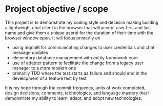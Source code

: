 # Project objective / scope
This project is to demonstrate my coding style and decision making building a lightweight chat client in the browser that will accept user first and last name and give them a unique userid for the duration of their time with the browser window open.
It will focus primarily on
- using SignalR for communicating changes to user credentials and chat message updates
- elementary database management with entity framework core
- use of adapter pattern to facilitate the change from a legacy user manager to a more modern one
- primarily TDD where the test starts as failure and should end in the development of a feature test by test

It is my hope through the commit frequency, units of work completed, design decisions, comments, technologies, and language mastery that I demonstrate my ability to learn, adapt, and adopt new technologies.
